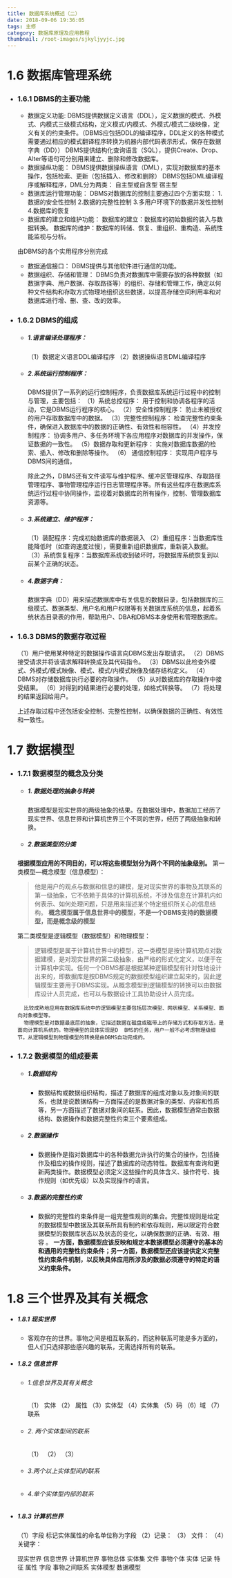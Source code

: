 ```yaml
---
title: 数据库系统概述（二）
date: 2018-09-06 19:36:05
tags: 主修
category: 数据库原理及应用教程
thumbnail: /root-images/sjkyljyyjc.jpg
---
```



# 1.6 数据库管理系统 
- ### 1.6.1 DBMS的主要功能
    - 数据定义功能:
    DBMS提供数据定义语言（DDL），定义数据的模式、外模式、内模式三级模式结构，定义模式/内模式、外模式/模式二级映像，定义有关的约束条件。（DBMS应包括DDL的编译程序，DDL定义的各种模式需要通过相应的模式翻译程序转换为机器内部代码表示形式，保存在数据字典（DD））
    DBMS提供结构化查询语言（SQL），提供Create、Drop、Alter等语句可分别用来建立、删除和修改数据库。
    - 数据操纵功能：
    DBMS提供数据操纵语言（DML），实现对数据库的基本操作，包括检索、更新（包括插入、修改和删除）
        DBMS包括DML编译程序或解释程序，DML分为两类：
            自主型或自含型
            宿主型
    - 数据库运行管理功能：
    DBMS对数据库的控制主要通过四个方面实现：
    1.数据的安全性控制
    2.数据的完整性控制
    3.多用户环境下的数据并发性控制
    4.数据库的恢复
    - 数据库的建立和维护功能：
    数据库的建立：数据库的初始数据的装入与数据转换。
    数据库的维护：数据库的转储、恢复、重组织、重构造、系统性能监视与分析。
    
    由DBMS的各个实用程序分别完成

    - 数据通信接口：
    DBMS提供与其他软件进行通信的功能。
    - 数据组织、存储和管理：
    DBMS负责对数据库中需要存放的各种数据（如数据字典、用户数据、存取路径等）的组织、存储和管理工作，确定以何种文件结构和存取方式物理地组织这些数据，以提高存储空间利用率和对数据库进行增、删、查、改的效率。

- ### 1.6.2 DBMS的组成
    - ##### 1.语言编译处理程序：
         （1）数据定义语言DDL编译程序
        （2）数据操纵语言DML编译程序
    - ##### 2.系统运行控制程序：
         DBMS提供了一系列的运行控制程序，负责数据库系统运行过程中的控制与管理，主要包括：
        （1）系统总控程序：
                用于控制和协调各程序的活动，它是DBMS运行程序的核心。
        （2）安全性控制程序：
                防止未被授权的用户存取数据库中的数据。
        （3）完整性控制程序：
                检查完整性约束条件，确保进入数据库中的数据的正确性、有效性和相容性。
        （4）并发控制程序：
                协调多用户、多任务环境下各应用程序对数据库的并发操作，保证数据的一致性。
        （5）数据存取和更新程序：
                实施对数据库数据的检索、插入、修改和删除等操作。
        （6） 通信控制程序：
                实现用户程序与DBMS间的通信。
                
        除此之外，DBMS还有文件读写与维护程序、缓冲区管理程序、存取路径管理程序、事物管理程序运行日志管理程序等。所有这些程序在数据库系统运行过程中协同操作，监视着对数据库的所有操作，控制、管理数据库资源等。
        
    - ##### 3.系统建立、维护程序：
        （1）装配程序：完成初始数据库的数据装入
        （2）重组程序：当数据库性能降低时（如查询速度过慢），需要重新组织数据库，重新装入数据。
        （3）系统恢复程序：当数据库系统收到破坏时，将数据库系统恢复到以前某个正确的状态。
        
     - ##### 4.数据字典：
        数据字典（DD）用来描述数据库中有关信息的数据目录，包括数据库的三级模式、数据类型、用户名和用户权限等有关数据库系统的信息，起着系统状态目录表的作用，帮助用户、DBA和DBMS本身使用和管理数据库。
        
- ### 1.6.3 DBMS的数据存取过程
    （1）用户使用某种特定的数据操作语言向DBMS发出存取请求。
    （2）DBMS接受请求并将该请求解释转换成及其代码指令。
    （3）DBMS以此检查外模式、外模式/模式映像、模式、模式/内模式映像及储存结构定义。
    （4）DBMS对存储数据库执行必要的存取操作。
    （5）从对数据库的存取操作中接受结果。
    （6）对得到的结果进行必要的处理，如格式转换等。
    （7）将处理的结果返回给用户。
    
    上述存取过程中还包括安全控制、完整性控制，以确保数据的正确性、有效性和一致性。
    
# 1.7 数据模型

- ### 1.7.1 数据模型的概念及分类

    - ##### 1. 数据处理的抽象与转换
        数据模型是现实世界的两级抽象的结果。在数据处理中，数据加工经历了现实世界、信息世界和计算机世界三个不同的世界，经历了两级抽象和转换。
    - ##### 2.数据类型的分类
    **根据模型应用的不同目的，可以将这些模型划分为两个不同的抽象级别。**
    第一类模型—概念模型（信息模型）：
    > 他是用户的观点与数据和信息的建模，是对现实世界的事物及其联系的第一级抽象，它不依赖于具体的计算机系统，不涉及信息在计算机内如何表示、如何处理问题，只是用来描述某个特定组织所关心的信息结构。
    **概念模型属于信息世界中的模型，不是一个DBMS支持的数据模型，而是概念级的模型**

    第二类模型是逻辑模型（数据模型）和物理模型：
    > 逻辑模型是属于计算机世界中的模型，这一类模型是按计算机观点对数据建模，是对现实世界的第二级抽象，由严格的形式化定义，以便于在计算机中实现。任何一个DBMS都是根据某种逻辑模型有针对性地设计出来的，即数据库是按DBMS规定的数据模型组织建立起来的，因此逻辑模型主要用于DBMS实现。从概念模型到逻辑模型的转换可以由数据库设计人员完成，也可以与数据设计工具协助设计人员完成。
    
        比较成熟地应用在数据库系统中的逻辑模型主要包括层次模型、网状模型、关系模型、面向对象模型等。
        物理模型是对数据最底层的抽象，它描述数据在磁盘或磁带上的存储方式和存取方法，是面向计算机系统的。物理模型的具体实现是D  BMS的任务，用户一般不必考虑物理级细节。从逻辑模型到物理模型的转换是由DBMS自动完成的。

- ### 1.7.2 数据模型的组成要素
    - ##### 1.数据结构 
        - 数据结构或数据组织结构，描述了数据库的组成对象以及对象间的联系，也就是说数据结构一方面描述的是数据对象的类型、内容和性质等，另一方面描述了数据对象间的联系。因此，数据模型通常由数据结构、数据操作和数据完整性约束三个要素组成。   
    - ##### 2.数据操作
        - 数据操作是指对数据库中的各种数据允许执行的集合的操作，包括操作及相应的操作规则，描述了数据库的动态特性。数据库有查询和更新两类操作。数据模型必须定义这些操作的具体含义、操作符号、操作规则（如优先级）以及实现操作的语言。
    - ##### 3.数据的完整性约束
        - 数据的完整性约束条件是一组完整性规则的集合。完整性规则是给定的数据模型中数据及其联系所具有制约和依存规则，用以限定符合数据模型的数据库状态以及状态的变化，以确保数据的正确、有效、相容 。
        **一方面，数据模型应该反映和规定本数据模型必须遵守的基本的和通用的完整性约束条件；另一方面，数据模型还应该提供定义完整性约束条件机制，以反映具体应用所涉及的数据必须遵守的特定的语义约束条件。**

# 1.8  三个世界及其有关概念 
- ##### 1.8.1 现实世界
    - 客观存在的世界。事物之间是相互联系的，而这种联系可能是多方面的，但人们只选择那些感兴趣的联系，无需选择所有的联系。
- ##### 1.8.2 信息世界
    - ###### 1.信息世界及其有关概念
        （1） 实体
        （2） 属性
        （3）实体型
        （4）实体集
       （5）码
       （6）域
       （7）联系
    - ###### 2. 两个实体型间的联系
        （1）
        （2）
        （3）
    - ###### 3.两个以上实体型间的联系
    - ###### 4.单个实体型内部的联系

- ##### 1.8.3 计算机世界
    （1）字段 标记实体属性的命名单位称为字段 
    （2）记录：
    （3） 文件：
    （4）关键字：
    

    现实世界        信息世界        计算机世界
    事物总体        实体集          文件
    事物个体        实体            记录
    特征            属性            字段
    事物之间联系    实体模型        数据模型




























    
    
    
    
    
    
    
    
    
    
    
    
    
    
    
    
    
    
    
    
    